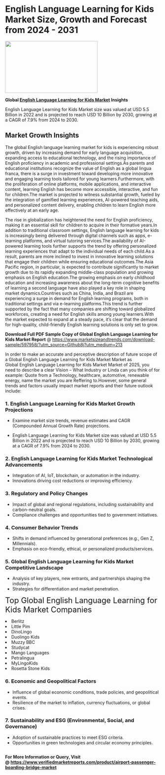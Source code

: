 <H1>English Language Learning for Kids Market Size, Growth and Forecast from 2024 - 2031</H1><img class="aligncenter size-medium wp-image-584254" src="https://thirdeyenews.in/wp-content/uploads/2024/09/Global-Market-Research-300x168.jpeg" alt="" width="300" height="168" /><p><strong>Global&nbsp;<a href="https://www.marketsizeandtrends.com/download-sample/597958/?utm_source=Github8j?utm_medium=213">English Language Learning for Kids Market</a> Insights</strong></p><p>English Language Learning for Kids Market size was valued at USD 5.5 Billion in 2022 and is projected to reach USD 10 Billion by 2030, growing at a CAGR of 7.9% from 2024 to 2030.</p><p><h2>Market Growth Insights</h2> <p>The global English language learning market for kids is experiencing robust growth, driven by increasing demand for early language acquisition, expanding access to educational technology, and the rising importance of English proficiency in academic and professional settings.As parents and educational institutions recognize the value of English as a global lingua franca, there is a surge in investment toward developing more innovative and engaging learning tools tailored for young learners.Furthermore, with the proliferation of online platforms, mobile applications, and interactive content, learning English has become more accessible, interactive, and fun for children.The market is projected to witness substantial growth, fueled by the integration of gamified learning experiences, AI-powered teaching aids, and personalized content delivery, enabling children to learn English more effectively at an early age.</p> <p>The rise in globalization has heightened the need for English proficiency, making it an essential skill for children to acquire in their formative years.In addition to traditional classroom settings, English language learning for kids is increasingly being delivered through digital channels such as apps, e-learning platforms, and virtual tutoring services.The availability of AI-powered learning tools further supports the trend by offering personalized learning experiences that adapt to the individual needs of each child.As a result, parents are more inclined to invest in innovative learning solutions that engage their children while ensuring educational outcomes.The Asia Pacific region, in particular, is expected to contribute significantly to market growth due to its rapidly expanding middle-class population and growing emphasis on English education.The growing emphasis on early childhood education and increasing awareness about the long-term cognitive benefits of learning a second language have also played a key role in shaping market dynamics.Countries such as China, India, and Brazil are experiencing a surge in demand for English learning programs, both in traditional settings and via e-learning platforms.This trend is further supported by the fact that many companies are shifting toward globalized workforces, creating a need for English skills among young learners.With the market expected to expand at a steady pace, it’s clear that the demand for high-quality, child-friendly English learning solutions is only set to grow.<p><span class=""><strong>Download Full PDF Sample Copy of Global English Language Learning for Kids Market Report</strong> @ <a href="https://www.marketsizeandtrends.com/download-sample/597958/?utm_source=Github8j?utm_medium=213" target="_blank">https://www.marketsizeandtrends.com/download-sample/597958/?utm_source=Github8j?utm_medium=213</a></span></p><p>In order to make an accurate and perceptive description of future scope of a Global&nbsp;English Language Learning for Kids Market Market as Global&nbsp;English Language Learning for Kids Market Market of 2025, you need to describe a clear Vision &ndash; What Industry or Linda can you think of for example: Quote from a Technology, healthcare, automotive, renewable energy, name the market you are Reffering to.However, some general trends and factors usually impact market reports and their future outlook include:</p><h3>1.&nbsp;<strong>English Language Learning for Kids Market Growth Projections</strong></h3><ul><li>Examine market size trends, revenue estimates and CAGR (Compounded Annual Growth Rate) projections.</li><li><p>English Language Learning for Kids Market size was valued at USD 5.5 Billion in 2022 and is projected to reach USD 10 Billion by 2030, growing at a CAGR of 7.9% from 2024 to 2030.</p></li></ul><h3>2.&nbsp;<strong>English Language Learning for Kids Market Technological Advancements</strong></h3><ul><li>Integration of AI, IoT, blockchain, or automation in the industry.</li><li>Innovations driving cost reductions or improving efficiency.</li></ul><h3>3.&nbsp;<strong>Regulatory and Policy Changes</strong></h3><ul><li>Impact of global and regional regulations, including sustainability and carbon-neutral goals.</li><li>Compliance challenges and opportunities tied to government initiatives.</li></ul><h3>4.&nbsp;<strong>Consumer Behavior Trends</strong></h3><ul><li>Shifts in demand influenced by generational preferences (e.g., Gen Z, Millennials).</li><li>Emphasis on eco-friendly, ethical, or personalized products/services.</li></ul><h3>5.&nbsp;<strong>Global English Language Learning for Kids Market Competitive Landscape</strong></h3><ul><li>Analysis of key players, new entrants, and partnerships shaping the industry.</li><li>Strategies for differentiation and market penetration.</li></ul><p data-pm-slice="1 1 []"><span style="color: inherit; font-family: inherit; font-size: 25px;">Top Global English Language Learning for Kids Market Companies</span></p><div class="" data-test-id=""><p><li>Berlitz</li><li> Little Pim</li><li> DinoLingo</li><li> Duolingo Kids</li><li> Muzzy BBC</li><li> Studycat</li><li> Mango Languages</li><li> Petralingua</li><li> MyLingoKids</li><li> Rosetta Stone Kids</li></p></div><h3>6.&nbsp;<strong>Economic and Geopolitical Factors</strong></h3><ul><li>Influence of global economic conditions, trade policies, and geopolitical events.</li><li>Resilience of the market to inflation, currency fluctuations, or global crises.</li></ul><h3>7.&nbsp;<strong>Sustainability and ESG (Environmental, Social, and Governance)</strong></h3><ul><li>Adoption of sustainable practices to meet ESG criteria.</li><li>Opportunities in green technologies and circular economy principles.</li></ul><h2><strong style="font-size: 14px;">For More Information or Query, Visit @&nbsp;</strong><a style="background-color: #ffffff; font-size: 14px;" href="https://www.marketsizeandtrends.com/report/english-language-learning-for-kids-market/" target="_blank">https://www.verifiedmarketreports.com/product/airport-passenger-boarding-bridge-market</a></h2>